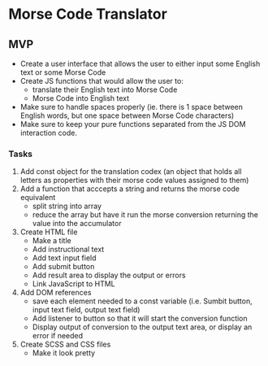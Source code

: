 # Morse Code Translator

## MVP

-   Create a user interface that allows the user to either input some English text or some Morse Code
-   Create JS functions that would allow the user to:
    -   translate their English text into Morse Code
    -   Morse Code into English text
-   Make sure to handle spaces properly (ie. there is 1 space between English words, but one space between Morse Code characters)
-   Make sure to keep your pure functions separated from the JS DOM interaction code.

### Tasks

1. Add const object for the translation codex (an object that holds all letters as properties with their morse code values assigned to them)
2. Add a function that acccepts a string and returns the morse code equivalent
    - split string into array
    - reduce the array but have it run the morse conversion returning the value into the accumulator
3. Create HTML file
    - Make a title
    - Add instructional text
    - Add text input field
    - Add submit button
    - Add result area to display the output or errors
    - Link JavaScript to HTML
4. Add DOM references
    - save each element needed to a const variable (i.e. Sumbit button, input text field, output text field)
    - Add listener to button so that it will start the conversion function
    - Display output of conversion to the output text area, or display an error if needed
5. Create SCSS and CSS files
    - Make it look pretty

